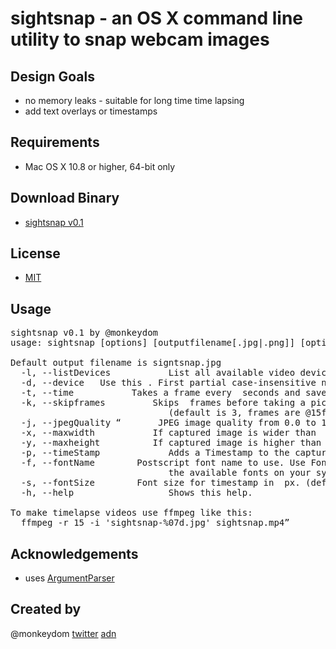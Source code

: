 # sightsnap - an OS X command line utility to snap webcam images

## Design Goals
* no memory leaks - suitable for long time time lapsing
* add text overlays or timestamps

## Requirements
* Mac OS X 10.8 or higher, 64-bit only

## Download Binary
* [sightsnap v0.1](http://cl.ly/Nz2O)

## License

* [MIT](http://www.opensource.org/licenses/mit-license.php)

## Usage

<pre>
sightsnap v0.1 by @monkeydom
usage: sightsnap [options] [outputfilename[.jpg|.png]] [options]

Default output filename is signtsnap.jpg
  -l, --listDevices           List all available video devices and their formats.
  -d, --device <videoDevice>  Use this <videoDevice>. First partial case-insensitive name match is taken.
  -t, --time <delay>          Takes a frame every <delay> seconds and saves as outputfilename-XXXXXXX.jpg continuously.
  -k, --skipframes <n>        Skips <n> frames before taking a picture. Gives cam warmup time.
                              (default is 3, frames are @15fps)
  -j, --jpegQuality <q>       JPEG image quality from 0.0 to 1.0 (default is 0.8).
  -x, --maxwidth <w>          If captured image is wider than <w> px, scale it down to fit.
  -y, --maxheight <h>         If captured image is higher than <h> px, scale it down to fit.
  -p, --timeStamp             Adds a Timestamp to the captured image.
  -f, --fontName <font>       Postscript font name to use. Use FontBook.app->Font Info to find out about 
                              the available fonts on your system (default is 'HelveticaNeue-Bold')
  -s, --fontSize <size>       Font size for timestamp in <size> px. (default is 40)
  -h, --help                  Shows this help.

To make timelapse videos use ffmpeg like this:
  ffmpeg -r 15 -i 'sightsnap-%07d.jpg' sightsnap.mp4</pre>

## Acknowledgements
* uses [ArgumentParser](https://github.com/NSError/ArgumentParser)

## Created by
@monkeydom [twitter](http://twitter.com/monkeydom) [adn](http://app.net/monkeydom)
